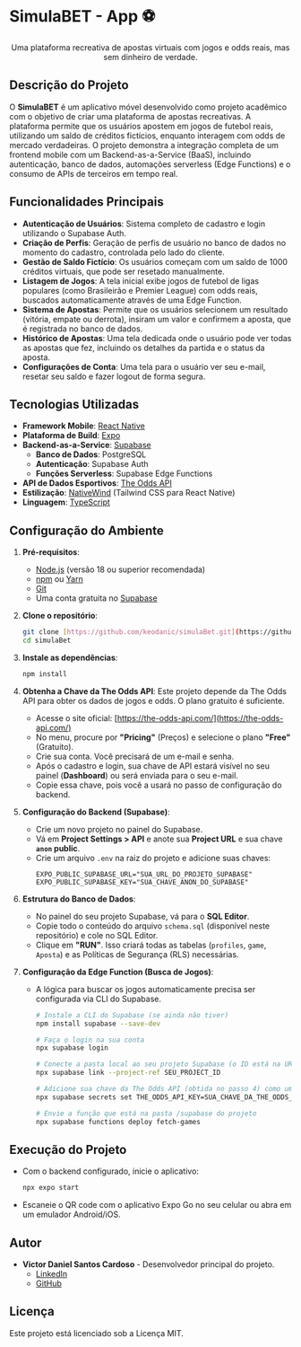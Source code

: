 # SimulaBET - App ⚽️

<p align="center">Uma plataforma recreativa de apostas virtuais com jogos e odds reais, mas sem dinheiro de verdade.</p>

## Descrição do Projeto

O **SimulaBET** é um aplicativo móvel desenvolvido como projeto acadêmico com o objetivo de criar uma plataforma de apostas recreativas. A plataforma permite que os usuários apostem em jogos de futebol reais, utilizando um saldo de créditos fictícios, enquanto interagem com odds de mercado verdadeiras. O projeto demonstra a integração completa de um frontend mobile com um Backend-as-a-Service (BaaS), incluindo autenticação, banco de dados, automações serverless (Edge Functions) e o consumo de APIs de terceiros em tempo real.

## Funcionalidades Principais

* **Autenticação de Usuários**: Sistema completo de cadastro e login utilizando o Supabase Auth.
* **Criação de Perfis**: Geração de perfis de usuário no banco de dados no momento do cadastro, controlada pelo lado do cliente.
* **Gestão de Saldo Fictício**: Os usuários começam com um saldo de 1000 créditos virtuais, que pode ser resetado manualmente.
* **Listagem de Jogos**: A tela inicial exibe jogos de futebol de ligas populares (como Brasileirão e Premier League) com odds reais, buscados automaticamente através de uma Edge Function.
* **Sistema de Apostas**: Permite que os usuários selecionem um resultado (vitória, empate ou derrota), insiram um valor e confirmem a aposta, que é registrada no banco de dados.
* **Histórico de Apostas**: Uma tela dedicada onde o usuário pode ver todas as apostas que fez, incluindo os detalhes da partida e o status da aposta.
* **Configurações de Conta**: Uma tela para o usuário ver seu e-mail, resetar seu saldo e fazer logout de forma segura.

## Tecnologias Utilizadas

* **Framework Mobile**: [React Native](https://reactnative.dev/)
* **Plataforma de Build**: [Expo](https://expo.dev/)
* **Backend-as-a-Service**: [Supabase](https://supabase.com/)
    * **Banco de Dados**: PostgreSQL
    * **Autenticação**: Supabase Auth
    * **Funções Serverless**: Supabase Edge Functions
* **API de Dados Esportivos**: [The Odds API](https://the-odds-api.com/)
* **Estilização**: [NativeWind](https://www.nativewind.dev/) (Tailwind CSS para React Native)
* **Linguagem**: [TypeScript](https://www.typescriptlang.org/)

## Configuração do Ambiente

1.  **Pré-requisitos**:
    * [Node.js](https://nodejs.org/) (versão 18 ou superior recomendada)
    * [npm](https://www.npmjs.com/) ou [Yarn](https://yarnpkg.com/)
    * [Git](https://git-scm.com/)
    * Uma conta gratuita no [Supabase](https://supabase.com/)

2.  **Clone o repositório**:
    ```bash
    git clone [https://github.com/keodanic/simulaBet.git](https://github.com/keodanic/simulaBet.git)
    cd simulaBet
    ```

3.  **Instale as dependências**:
    ```bash
    npm install
    ```

4.  **Obtenha a Chave da The Odds API**:
    Este projeto depende da The Odds API para obter os dados de jogos e odds. O plano gratuito é suficiente.
    * Acesse o site oficial: [https://the-odds-api.com/](https://the-odds-api.com/)
    * No menu, procure por **"Pricing"** (Preços) e selecione o plano **"Free"** (Gratuito).
    * Crie sua conta. Você precisará de um e-mail e senha.
    * Após o cadastro e login, sua chave de API estará visível no seu painel (**Dashboard**) ou será enviada para o seu e-mail.
    * Copie essa chave, pois você a usará no passo de configuração do backend.

5.  **Configuração do Backend (Supabase)**:
    * Crie um novo projeto no painel do Supabase.
    * Vá em **Project Settings > API** e anote sua **Project URL** e sua chave **`anon` public**.
    * Crie um arquivo `.env` na raiz do projeto e adicione suas chaves:
        ```
        EXPO_PUBLIC_SUPABASE_URL="SUA_URL_DO_PROJETO_SUPABASE"
        EXPO_PUBLIC_SUPABASE_KEY="SUA_CHAVE_ANON_DO_SUPABASE"
        ```

6.  **Estrutura do Banco de Dados**:
    * No painel do seu projeto Supabase, vá para o **SQL Editor**.
    * Copie todo o conteúdo do arquivo `schema.sql` (disponível neste repositório) e cole no SQL Editor.
    * Clique em **"RUN"**. Isso criará todas as tabelas (`profiles`, `game`, `Aposta`) e as Políticas de Segurança (RLS) necessárias.

7.  **Configuração da Edge Function (Busca de Jogos)**:
    * A lógica para buscar os jogos automaticamente precisa ser configurada via CLI do Supabase.
        ```bash
        # Instale a CLI do Supabase (se ainda não tiver)
        npm install supabase --save-dev

        # Faça o login na sua conta
        npx supabase login

        # Conecte a pasta local ao seu projeto Supabase (o ID está na URL do painel)
        npx supabase link --project-ref SEU_PROJECT_ID

        # Adicione sua chave da The Odds API (obtida no passo 4) como um segredo
        npx supabase secrets set THE_ODDS_API_KEY=SUA_CHAVE_DA_THE_ODDS_API

        # Envie a função que está na pasta /supabase do projeto
        npx supabase functions deploy fetch-games
        ```

## Execução do Projeto

* Com o backend configurado, inicie o aplicativo:
    ```bash
    npx expo start
    ```
* Escaneie o QR code com o aplicativo Expo Go no seu celular ou abra em um emulador Android/iOS.

## Autor

* **Victor Daniel Santos Cardoso** - Desenvolvedor principal do projeto.
    * [LinkedIn](https://www.linkedin.com/in/victor-daniel-santos-cardoso-ab0787344/)
    * [GitHub](https://github.com/keodanic)

## Licença

Este projeto está licenciado sob a Licença MIT.
